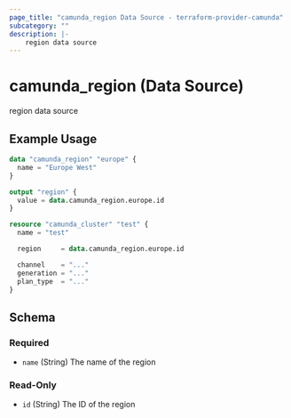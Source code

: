 ```yaml
---
page_title: "camunda_region Data Source - terraform-provider-camunda"
subcategory: ""
description: |-
    region data source
---
```


# camunda_region (Data Source)

region data source

## Example Usage

```terraform
data "camunda_region" "europe" {
  name = "Europe West"
}

output "region" {
  value = data.camunda_region.europe.id
}
```

```tf
resource "camunda_cluster" "test" {
  name = "test"

  region     = data.camunda_region.europe.id

  channel    = "..."
  generation = "..."
  plan_type  = "..."
}
```

<!-- schema generated by tfplugindocs -->
## Schema

### Required

- `name` (String) The name of the region

### Read-Only

- `id` (String) The ID of the region
